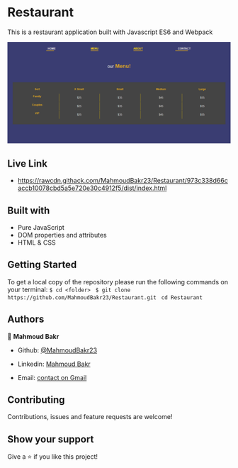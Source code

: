 # Restaurant
This is a restaurant application built with Javascript ES6 and Webpack

![screenshot](./images/Screenshot.png)

## Live Link

- https://rawcdn.githack.com/MahmoudBakr23/Restaurant/973c338d66caccb10078cbd5a5e720e30c4912f5/dist/index.html

## Built with

- Pure JavaScript
- DOM properties and attributes
- HTML & CSS

## Getting Started
To get a local copy of the repository please run the following commands on your terminal:
```$ cd <folder> ```
```$ git clone https://github.com/MahmoudBakr23/Restaurant.git ```
```cd Restaurant ```

## Authors

👤 **Mahmoud Bakr**
- Github: [@MahmoudBakr23](https://github.com/MahmoudBakr23)

- Linkedin: [Mahmoud Bakr](https://www.linkedin.com/in/m-bakr/)

- Email: [contact on Gmail](mbakr6821@gmail.com)

##    Contributing

Contributions, issues and feature requests are welcome!

## Show your support

Give a ⭐️ if you like this project!